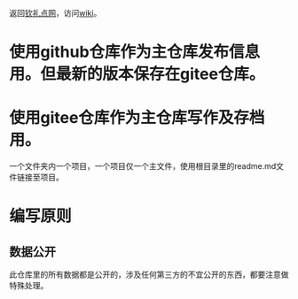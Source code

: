 返回[钦礼点网](https://www.qinli.net)，访问[wiki](https://gitee.com/chenqinli/www.qinli.net/wikis/Home)。

# 使用github仓库作为主仓库发布信息用。但最新的版本保存在gitee仓库。

# 使用gitee仓库作为主仓库写作及存档用。

一个文件夹内一个项目，一个项目仅一个主文件，使用根目录里的readme.md文件链接至项目。


# 编写原则
## 数据公开

此仓库里的所有数据都是公开的，涉及任何第三方的不宜公开的东西，都要注意做特殊处理。